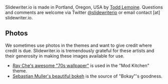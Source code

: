 Slidewriter.io is made in Portland, Oregon, USA by [Todd Lemoine][linkedin].  Questions and 
comments are welcome via Twitter [@slidewriterio][twitter] or email contact [at] slidewriter.io.

## Photos

We sometimes use photos in the themes and want to give credit where credit is due.
Slidewriter.io is tremendously grateful for these artists and their generosity in making
these images available for use.

* [Ray Che's awesome "70s wallpaper"][ray-che] is used in the "Mod Kitchen" theme.
* [Sebastian Muller's beautiful bokeh][sebastian] is the source of "Bokay"'s goodness.


[linkedin]:https://www.linkedin.com/in/toddlemoine/
[twitter]:https://twitter.com/slidewriterio
[terms]:terms.html
[privacy]:privacy.html
[ray-che]:https://www.flickr.com/photos/rayche1989/5263198296
[sebastian]:https://unsplash.com/photos/VLdaxYyXJvw


